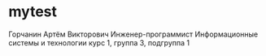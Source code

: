 # mytest
Горчанин
Артём
Викторович
Инженер-программист
Информационные системы и технологии
курс 1, группа 3, подгруппа 1
